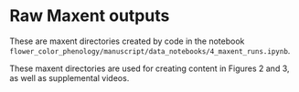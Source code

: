 # Raw Maxent outputs

These are maxent directories created by code in the notebook `flower_color_phenology/manuscript/data_notebooks/4_maxent_runs.ipynb`. 

These maxent directories are used for creating content in Figures 2 and 3, as well as supplemental videos.